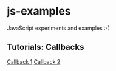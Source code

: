 # js-examples
JavaScript experiments and examples :-)



## Tutorials: Callbacks

[Callback 1](https://www.sitepoint.com/callbacks-javascript/)
[Callback 2](http://recurial.com/programming/understanding-callback-functions-in-javascript/)
